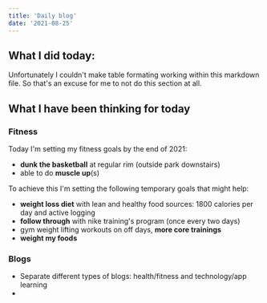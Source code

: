 ```yaml
---
title: 'Daily blog'
date: '2021-08-25'
---
```


## What I did today:

Unfortunately I couldn't make table formating working within this markdown file. So that's an excuse for me to 
not do this section at all.

## What I have been thinking for today

### Fitness

Today I'm setting my fitness goals by the end of 2021: 
- **dunk the basketball** at regular rim (outside park downstairs)
- able to do **muscle up**(s)

To achieve this I'm setting the following temporary goals that might help:

- **weight loss diet** with lean and healthy food sources: 1800 calories per day and active logging
- **follow through** with nike training's program (once every two days)
- gym weight lifting workouts on off days, **more core trainings**
- **weight my foods**


### Blogs

- Separate different types of blogs: health/fitness and technology/app learning 
- 